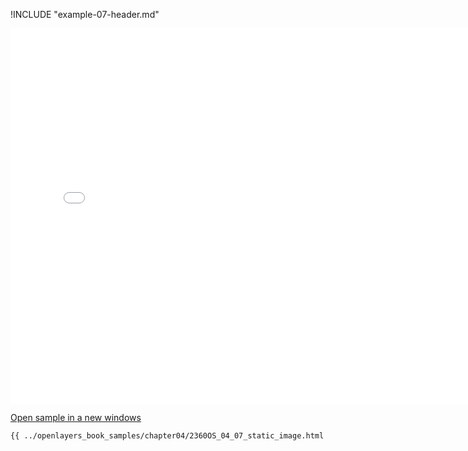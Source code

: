 
!INCLUDE "example-07-header.md"

<iframe src="../openlayers_book_samples/chapter04/2360OS_04_07_static_image.html" width="770" height="600" frameBorder="0" seamless="seamless">
</iframe>

<a href="../openlayers_book_samples/chapter04/2360OS_04_07_static_image.html" target="_blank">Open sample in a new windows</a>

```html
{{ ../openlayers_book_samples/chapter04/2360OS_04_07_static_image.html }}
```
